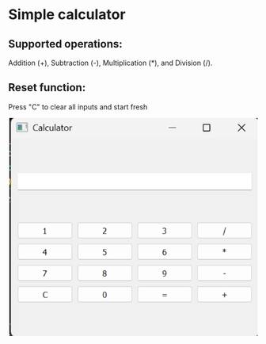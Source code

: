 # Simple calculator
## Supported operations:
Addition (+), Subtraction (-), Multiplication (*), and Division (/).
## Reset function: 
Press "C" to clear all inputs and start fresh




![image](https://github.com/mukadasadylbekova/OOP_Simple_Calculator/blob/main/images/Screenshot%202025-03-19%20134538.png)
